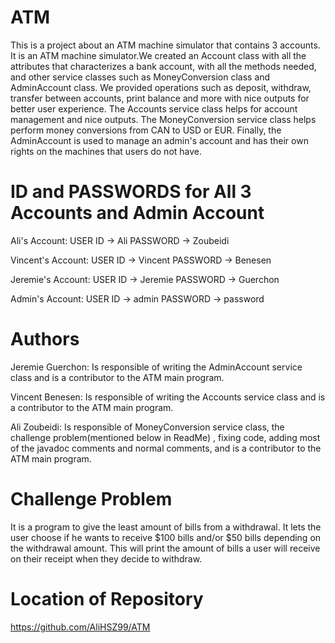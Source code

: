 # ATM

This is a project about an ATM machine simulator that contains 3 accounts. 
It is an ATM machine simulator.We created an Account class with all the 
attributes that characterizes a bank account, with all the methods needed, and 
other service classes such as MoneyConversion class and AdminAccount class. 
We provided operations such as deposit, withdraw, transfer between accounts, print
balance and more with nice outputs for better user experience. The Accounts service
class helps for account management and nice outputs. The MoneyConversion service class
helps perform money conversions from CAN to USD or EUR. Finally, the AdminAccount is
used to manage an admin's account and has their own rights on the machines that users
do not have.

# ID and PASSWORDS for All 3 Accounts and Admin Account

Ali's Account:     USER ID -> Ali          PASSWORD -> Zoubeidi

Vincent's Account: USER ID -> Vincent      PASSWORD -> Benesen

Jeremie's Account: USER ID -> Jeremie      PASSWORD -> Guerchon

Admin's Account:   USER ID -> admin        PASSWORD -> password

# Authors

Jeremie Guerchon: Is responsible of writing the AdminAccount service 
                  class and is a contributor to the ATM main program.
         
Vincent Benesen: Is responsible of writing the Accounts service class 
                 and is a contributor to the ATM main program.
                 
Ali Zoubeidi: Is responsible of MoneyConversion service class, the challenge
              problem(mentioned below in ReadMe) , fixing code, adding 
              most of the javadoc comments and normal comments, and
              is a contributor to the ATM main program.
              
# Challenge Problem 

It is a program to give the least amount of bills from a withdrawal. It lets
the user choose if he wants to receive $100 bills and/or $50 bills depending
on the withdrawal amount. This will print the amount of bills a user will
receive on their receipt when they decide to withdraw.

# Location of Repository

https://github.com/AliHSZ99/ATM
                 
                 
